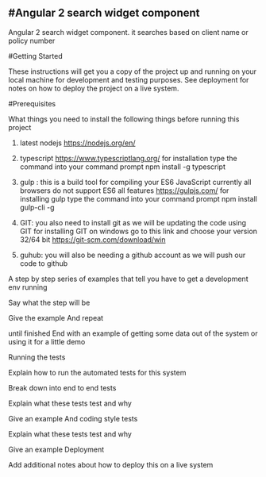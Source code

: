 #Angular 2 search widget component
---------------------------------

Angular 2 search widget component. it searches based on client name or policy number


#Getting Started

These instructions will get you a copy of the project up and running on your local machine for development and testing purposes. See deployment for notes on how to deploy the project on a live system.

#Prerequisites

What things you need to install the following things before running this project

1. latest nodejs 
   https://nodejs.org/en/

2. typescript
   https://www.typescriptlang.org/
	   for installation type the command into your command prompt
	   npm install -g typescript

3. gulp : this is a build tool for compiling your ES6 JavaScript currently all browsers do not support ES6 all features
   https://gulpjs.com/
   for installing gulp type the command into your command prompt
   npm install gulp-cli -g

4. GIT: you also need to install git as we will be updating the code using GIT
   for installing GIT on windows go to this link and choose your version 32/64 bit
   https://git-scm.com/download/win

5.  guhub:  you will also be needing a github account as we will push our code to github

     

A step by step series of examples that tell you have to get a development env running

Say what the step will be

Give the example
And repeat

until finished
End with an example of getting some data out of the system or using it for a little demo

Running the tests

Explain how to run the automated tests for this system

Break down into end to end tests

Explain what these tests test and why

Give an example
And coding style tests

Explain what these tests test and why

Give an example
Deployment

Add additional notes about how to deploy this on a live system
